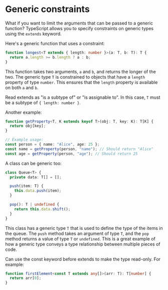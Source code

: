 # Generic constraints

What if you want to limit the arguments that can be passed to a generic function? TypeScript allows you to specify constraints on generic types using the `extends` keyword.

Here's a generic function that uses a constraint:

```typescript
function longest<T extends { length: number }>(a: T, b: T): T {
  return a.length >= b.length ? a : b;
}
```

This function takes two arguments, `a` and `b`, and returns the longer of the two. The generic type `T` is constrained to objects that have a `length` property of type `number`. This ensures that the `length` property is available on both `a` and `b`.

Read extends as "is a subtype of" or "is assignable to". In this case, `T` must be a subtype of `{ length: number }`.

Another example:

```ts
function getProperty<T, K extends keyof T>(obj: T, key: K): T[K] {
  return obj[key];
}

// Example usage:
const person = { name: "Alice", age: 25 };
const name = getProperty(person, "name"); // Should return "Alice"
const age = getProperty(person, "age"); // Should return 25
```

A class can be generic too:

```ts
class Queue<T> {
  private data: T[] = [];

  push(item: T) {
    this.data.push(item);
  }

  pop(): T | undefined {
    return this.data.shift();
  }
}
```

This class has a generic type `T` that is used to define the type of the items in the queue. The `push` method takes an argument of type `T`, and the `pop` method returns a value of type `T` or `undefined`. This is a great example of how a generic type conveys a type relationship between multiple pieces of code.

Can use the const keyword before extends to make the type read-only. For example:

```ts
function firstElement<const T extends any[]>(arr: T): T[number] {
  return arr[0];
}
```
